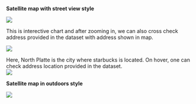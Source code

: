 <b>Satellite map with street view style</b>


![](https://github.com/SayaliSonawane/Plotly_Offline_Python/blob/master/Satellite%20Map/Street%20View%20Style/street_view_map.png?raw=true)


This is interective chart and after zooming in, we can also cross check address provided in the dataset with address shown in map.

![](https://github.com/SayaliSonawane/Plotly_Offline_Python/blob/master/Satellite%20Map/Street%20View%20Style/location_street_view_style.png?raw=true)

Here, North Platte is the city where starbucks is located. On hover, one can check address location provided in the dataset.   
![](https://github.com/SayaliSonawane/Plotly_Offline_Python/blob/master/Satellite%20Map/Street%20View%20Style/starbucks_location_street_view.png?raw=true)

<b> Satellite map in outdoors style </b>


![](https://github.com/SayaliSonawane/Plotly_Offline_Python/blob/master/Satellite%20Map/Outdoor%20Style/satellite_map_outdoor_style.png?raw=true)
